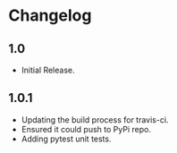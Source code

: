 # Changelog

## 1.0
* Initial Release.

## 1.0.1
* Updating the build process for travis-ci.
* Ensured it could push to PyPi repo.
* Adding pytest unit tests.